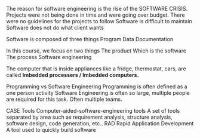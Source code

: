 The reason for software engineering is the rise of the SOFTWARE CRISIS.
	Projects were not being done in time and were going over budget.
	There were no guidelines for the projects to follow
	Software is difficult to maintain
	Software does not do what client wants

Software is composed of three things
	Program
	Data
	Documentation

In this course, we focus on two things
	The product
		Which is the software
	The process
		Software engineering

The computer that is inside appliances like a fridge, thermostat, cars, are called **Imbedded processers / Imbedded computers.**

Programming vs Software Engineering
	Programming is often defined as a one person activity
	Software Engineering is often so large, multiple people are required for this task. Often multiple teams.

CASE Tools
	Computer-aided-software-engineering tools
	A set of tools separated by area such as requirement analysis, structure analysis, software design, code generation, etc..
	RAD
		Rapid Application Development
		A tool used to quickly build software

